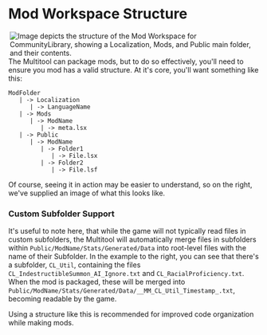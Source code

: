 # Mod Workspace Structure

<img alt="Image depicts the structure of the Mod Workspace for CommunityLibrary, showing a Localization, Mods, and Public main folder, and their contents." src="https://i.imgur.com/3s7gkR2.png" align="right">

The Multitool can package mods, but to do so effectively, you'll need to ensure you mod has a valid structure. At it's core, you'll want something like this:

```
ModFolder
   | -> Localization
      | -> LanguageName
   | -> Mods
      | -> ModName
         | -> meta.lsx
   | -> Public
      | -> ModName
         | -> Folder1
            | -> File.lsx
         | -> Folder2
            | -> File.lsf
```

Of course, seeing it in action may be easier to understand, so on the right, we've supplied an image of what this looks like.

### Custom Subfolder Support
It's useful to note here, that while the game will not typically read files in custom subfolders, the Multitool will automatically merge files in subfolders within `Public/ModName/Stats/Generated/Data` into root-level files with the name of their Subfolder. In the example to the right, you can see that there's a subfolder, `CL_Util`, containing the files `CL_IndestructibleSummon_AI_Ignore.txt` and `CL_RacialProficiency.txt`. When the mod is packaged, these will be merged into `Public/ModName/Stats/Generated/Data/__MM_CL_Util_Timestamp_.txt`, becoming readable by the game.

Using a structure like this is recommended for improved code organization while making mods.